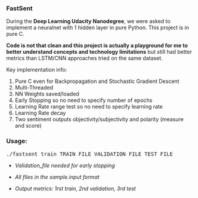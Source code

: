 <h3>FastSent</h3>

During the <b>Deep Learning Udacity Nanodegree</b>, we were asked to implement a neuralnet with 1 hidden layer in pure Python. This project is in pure C.

<b>Code is not that clean and this project is actually a playground for me to better understand concepts and technology limitations</b> but still had better metrics than LSTM/CNN approaches tried on the same dataset.

Key implementation info:
1) Pure C even for Backpropagation and Stochastic Gradient Descent
2) Multi-Threaded
3) NN Weights saved/loaded
4) Early Stopping so no need to specify number of epochs
5) Learning Rate range test so no need to specify learning rate 
6) Learning Rate decay
7) Two sentiment outputs objectivity/subjectivity and polarity (measure and score)

<h3>Usage:</h3>
<pre>./fastsent_train TRAIN_FILE VALIDATION_FILE TEST_FILE</pre>


* <i>Validation_file needed for early stopping</i>


* <i>All files in the sample.input format</i>


* <i>Output metrics: 1rst train, 2nd validation, 3rd test</i>

